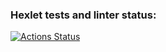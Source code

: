 ### Hexlet tests and linter status:
[![Actions Status](https://github.com/aleksPOE/python-project-49/actions/workflows/hexlet-check.yml/badge.svg)](https://github.com/aleksPOE/python-project-49/actions)
